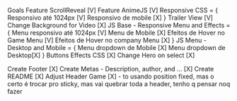 Goals
Feature ScrollReveal [V]
Feature AnimeJS [V]
Responsive CSS = {
    Responsivo até 1024px [V]
    Responsivo de mobile [X]
}
Trailer View [V]
Change Background for Video [X]
JS Base - Responsive Menu and Effects = {
    Menu responsivo até 1024px [V]
    Menu de Mobile [X]
    Efeitos de Hover no Game Menu [V]
    Efeitos de Hover no company Menu [X]
}
JS Menu - Desktop and Mobile = {
    Menu dropdown de Mobile [X]
    Menu dropdown de Desktop[X]
}
Buttons Effects CSS [X]
Change Hero on select [X]

Create Footer [X]
Create Metas - Description, author, and ... [X]
Create README [X]
Adjust Header Game  [X] - to usando position fixed, mas o certo é trocar pro sticky, mas vai quebrar toda a header, tenho q pensar noq fazer

